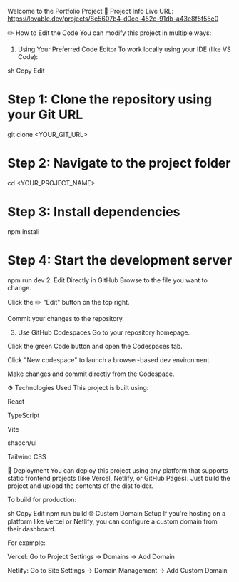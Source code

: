 Welcome to the Portfolio Project
📌 Project Info
Live URL: https://lovable.dev/projects/8e5607b4-d0cc-452c-91db-a43e8f5f55e0

✏️ How to Edit the Code
You can modify this project in multiple ways:

1. Using Your Preferred Code Editor
To work locally using your IDE (like VS Code):

sh
Copy
Edit
# Step 1: Clone the repository using your Git URL
git clone <YOUR_GIT_URL>

# Step 2: Navigate to the project folder
cd <YOUR_PROJECT_NAME>

# Step 3: Install dependencies
npm install

# Step 4: Start the development server
npm run dev
2. Edit Directly in GitHub
Browse to the file you want to change.

Click the ✏️ "Edit" button on the top right.

Commit your changes to the repository.

3. Use GitHub Codespaces
Go to your repository homepage.

Click the green Code button and open the Codespaces tab.

Click "New codespace" to launch a browser-based dev environment.

Make changes and commit directly from the Codespace.

⚙️ Technologies Used
This project is built using:

React

TypeScript

Vite

shadcn/ui

Tailwind CSS

🚀 Deployment
You can deploy this project using any platform that supports static frontend projects (like Vercel, Netlify, or GitHub Pages). Just build the project and upload the contents of the dist folder.

To build for production:

sh
Copy
Edit
npm run build
🌐 Custom Domain Setup
If you're hosting on a platform like Vercel or Netlify, you can configure a custom domain from their dashboard.

For example:

Vercel: Go to Project Settings → Domains → Add Domain

Netlify: Go to Site Settings → Domain Management → Add Custom Domain
